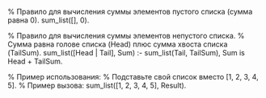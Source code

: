 % Правило для вычисления суммы элементов пустого списка (сумма равна 0).
sum_list([], 0).

% Правило для вычисления суммы элементов непустого списка.
% Сумма равна голове списка (Head) плюс сумма хвоста списка (TailSum).
sum_list([Head | Tail], Sum) :-
    sum_list(Tail, TailSum),
    Sum is Head + TailSum.

% Пример использования:
% Подставьте свой список вместо [1, 2, 3, 4, 5].
% Пример вызова: sum_list([1, 2, 3, 4, 5], Result).
